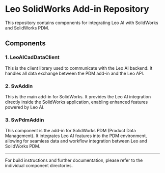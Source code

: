 # Leo SolidWorks Add-in Repository

This repository contains components for integrating Leo AI with SolidWorks and SolidWorks PDM.

## Components

### 1. LeoAICadDataClient
This is the client library used to communicate with the Leo AI backend. It handles all data exchange between the PDM add-in and the Leo API.

### 2. SwAddin
This is the main add-in for SolidWorks. It provides the Leo AI integration directly inside the SolidWorks application, enabling enhanced features powered by Leo AI.

### 3. SwPdmAddin
This component is the add-in for SolidWorks PDM (Product Data Management). It integrates Leo AI features into the PDM environment, allowing for seamless data and workflow integration between Leo and SolidWorks PDM.

---

For build instructions and further documentation, please refer to the individual component directories. 
